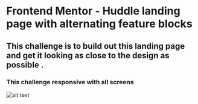 # Frontend Mentor - Huddle landing page with alternating feature blocks
## This challenge is to build out this landing page and get it looking as close to the design as possible .
### This challenge responsive with all screens
![alt text](https://github.com/user-attachments/assets/57eeee74-c602-4a94-858d-e25f6d73afa7)
